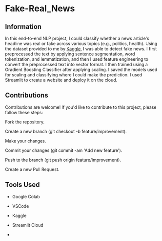 # Fake-Real_News

## Information
In this end-to-end NLP project, I could classify whether a news article's headline was real or fake 
across various topics (e.g., politics, health). Using the dataset provided to me by [Kaggle](https://www.kaggle.com/datasets/saurabhshahane/fake-news-classification), 
I was able to detect fake news. I first preprocessed the text by applying sentence segmentation, word tokenization, and lemmatization, and then I used feature engineering
to convert the preprocessed text into vector format. I then trained using a Gradient Boosting Classifier after applying scaling. I saved the models used for scaling and classifying where I could make the prediction. I used Streamlit to create a website and deploy it on the cloud.  

## Contributions
Contributions are welcome! If you'd like to contribute to this project, please follow these steps:

Fork the repository.

Create a new branch (git checkout -b feature/improvement).

Make your changes.

Commit your changes (git commit -am 'Add new feature').

Push to the branch (git push origin feature/improvement).

Create a new Pull Request.

## Tools Used
- Google Colab
- VSCode
- Kaggle
- Streamlit Cloud

- 
